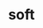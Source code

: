 ---
category: 4-letters
denotation: null
name: soft
reference_link: https://www.etymonline.com/word/soft
root_language: null
root_name: null
title: soft
type: free
word_sums:
- respelling: soft
  sum: 'Soft + '
---